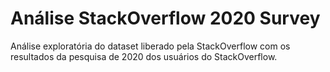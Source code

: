 # Análise StackOverflow 2020 Survey

Análise exploratória do dataset liberado pela StackOverflow com os resultados da pesquisa de 2020 dos usuários do StackOverflow.
